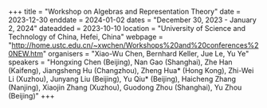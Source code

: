 +++
title = "Workshop on Algebras and Representation Theory"
date = 2023-12-30
enddate = 2024-01-02
dates = "December 30, 2023 - January 2, 2024"
dateadded = 2023-10-10
location = "University of Science and Technology of China, Hefei, China"
webpage = "http://home.ustc.edu.cn/~xwchen/Workshops%20and%20conferences%20NEW.htm"
organisers = "Xiao-Wu Chen, Bernhard Keller, Jue Le, Yu Ye"
speakers = "Hongxing Chen (Beijing), Nan Gao (Shanghai), Zhe Han (Kaifeng), Jiangsheng Hu (Changzhou), Zheng Hua* (Hong Kong), Zhi-Wei Li (Xuzhou), Junyang Liu (Beijing), Yu Qiu* (Beijing), Haicheng Zhang (Nanjing), Xiaojin Zhang (Xuzhou), Guodong Zhou (Shanghai), Yu Zhou (Beijing)"
+++
